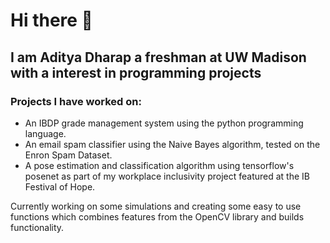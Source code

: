 # Hi there 👋
## I am Aditya Dharap a freshman at UW Madison with a interest in programming projects
### Projects I have worked on:
  - An IBDP grade management system using the python programming language.
  - An email spam classifier using the Naive Bayes algorithm, tested on the Enron Spam Dataset.
  - A pose estimation and classification algorithm using tensorflow's posenet as part of my workplace inclusivity project featured at the IB Festival of Hope.

Currently working on some simulations and creating some easy to use functions which combines features from the OpenCV library and builds functionality.
<!--
**DopplerEffectReloaded/DopplerEffectReloaded** is a ✨ _special_ ✨ repository because its `README.md` (this file) appears on your GitHub profile.

Here are some ideas to get you started:

- 🔭 I’m currently working on ...
- 🌱 I’m currently learning ...
- 👯 I’m looking to collaborate on ...
- 🤔 I’m looking for help with ...
- 💬 Ask me about ...
- 📫 How to reach me: ...
- 😄 Pronouns: ...
- ⚡ Fun fact: ...
-->
